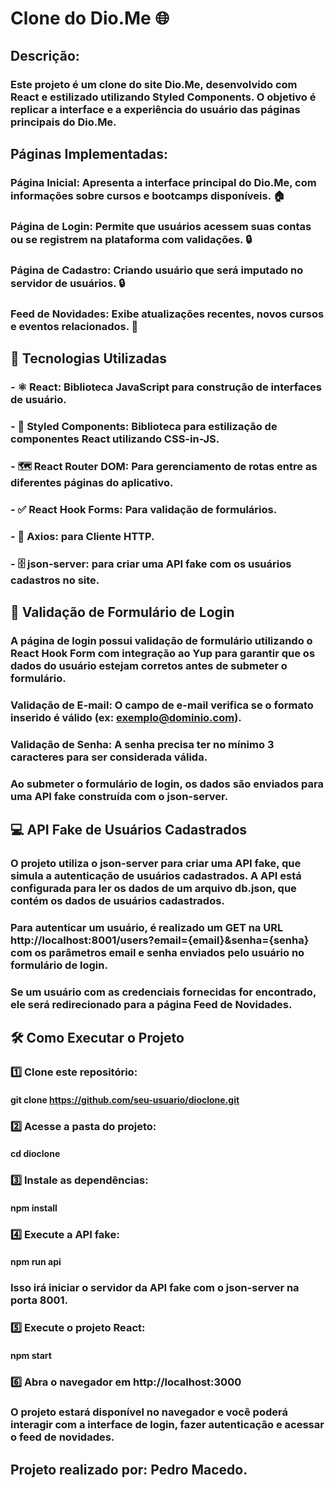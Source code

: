 # Clone do Dio.Me  🌐

## Descrição: 
### Este projeto é um clone do site Dio.Me, desenvolvido com React e estilizado utilizando Styled Components. O objetivo é replicar a interface e a experiência do usuário das páginas principais do Dio.Me.

## Páginas Implementadas:

### Página Inicial: Apresenta a interface principal do Dio.Me, com informações sobre cursos e bootcamps disponíveis. 🏠

### Página de Login: Permite que usuários acessem suas contas ou se registrem na plataforma com validações. 🔒

### Página de Cadastro: Criando usuário que será imputado no servidor de usuários. 🔒

### Feed de Novidades: Exibe atualizações recentes, novos cursos e eventos relacionados. 📰

## 📌 Tecnologias Utilizadas

### - ⚛️ React: Biblioteca JavaScript para construção de interfaces de usuário.

### - 💅 Styled Components: Biblioteca para estilização de componentes React utilizando CSS-in-JS.

### - 🗺️ React Router DOM: Para gerenciamento de rotas entre as diferentes páginas do aplicativo.

### - ✅ React Hook Forms: Para validação de formulários. 

### - 📡 Axios: para Cliente HTTP.

### - 🗄️ json-server: para criar uma API fake com os usuários cadastros no site.

## 🚀 Validação de Formulário de Login

### A página de login possui validação de formulário utilizando o React Hook Form com integração ao Yup para garantir que os dados do usuário estejam corretos antes de submeter o formulário.

### Validação de E-mail: O campo de e-mail verifica se o formato inserido é válido (ex: exemplo@dominio.com).

### Validação de Senha: A senha precisa ter no mínimo 3 caracteres para ser considerada válida.

### Ao submeter o formulário de login, os dados são enviados para uma API fake construída com o json-server.

## 💻 API Fake de Usuários Cadastrados
### O projeto utiliza o json-server para criar uma API fake, que simula a autenticação de usuários cadastrados. A API está configurada para ler os dados de um arquivo db.json, que contém os dados de usuários cadastrados.

### Para autenticar um usuário, é realizado um GET na URL http://localhost:8001/users?email={email}&senha={senha} com os parâmetros email e senha enviados pelo usuário no formulário de login.

### Se um usuário com as credenciais fornecidas for encontrado, ele será redirecionado para a página Feed de Novidades.

## 🛠️ Como Executar o Projeto

### 1️⃣ Clone este repositório:

#### git clone https://github.com/seu-usuario/dioclone.git

### 2️⃣ Acesse a pasta do projeto:

#### cd dioclone

### 3️⃣ Instale as dependências:

#### npm install

### 4️⃣ Execute a API fake:

#### npm run api

### Isso irá iniciar o servidor da API fake com o json-server na porta 8001.

### 5️⃣ Execute o projeto React:

#### npm start

### 6️⃣ Abra o navegador em http://localhost:3000

### O projeto estará disponível no navegador e você poderá interagir com a interface de login, fazer autenticação e acessar o feed de novidades.

## Projeto realizado por: Pedro Macedo.
